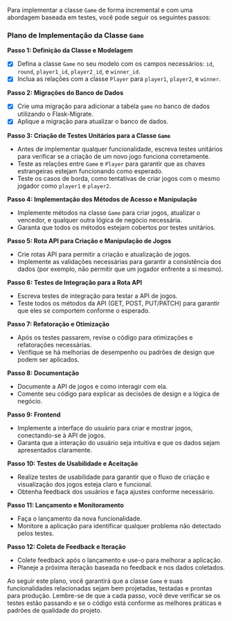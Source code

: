 
Para implementar a classe `Game` de forma incremental e com uma abordagem baseada em testes, você pode seguir os seguintes passos:

### Plano de Implementação da Classe `Game`

**Passo 1: Definição da Classe e Modelagem**
- [X] Defina a classe `Game` no seu modelo com os campos necessários: `id`, `round`, `player1_id`, `player2_id`, e `winner_id`.
- [X] Inclua as relações com a classe `Player` para `player1`, `player2`, e `winner`.

**Passo 2: Migrações do Banco de Dados**
- [X] Crie uma migração para adicionar a tabela `game` no banco de dados utilizando o Flask-Migrate.
- [X] Aplique a migração para atualizar o banco de dados.

**Passo 3: Criação de Testes Unitários para a Classe `Game`**
- Antes de implementar qualquer funcionalidade, escreva testes unitários para verificar se a criação de um novo jogo funciona corretamente.
- Teste as relações entre `Game` e `Player` para garantir que as chaves estrangeiras estejam funcionando como esperado.
- Teste os casos de borda, como tentativas de criar jogos com o mesmo jogador como `player1` e `player2`.

**Passo 4: Implementação dos Métodos de Acesso e Manipulação**
- Implemente métodos na classe `Game` para criar jogos, atualizar o vencedor, e qualquer outra lógica de negócio necessária.
- Garanta que todos os métodos estejam cobertos por testes unitários.

**Passo 5: Rota API para Criação e Manipulação de Jogos**
- Crie rotas API para permitir a criação e atualização de jogos.
- Implemente as validações necessárias para garantir a consistência dos dados (por exemplo, não permitir que um jogador enfrente a si mesmo).

**Passo 6: Testes de Integração para a Rota API**
- Escreva testes de integração para testar a API de jogos.
- Teste todos os métodos da API (GET, POST, PUT/PATCH) para garantir que eles se comportem conforme o esperado.

**Passo 7: Refatoração e Otimização**
- Após os testes passarem, revise o código para otimizações e refatorações necessárias.
- Verifique se há melhorias de desempenho ou padrões de design que podem ser aplicados.

**Passo 8: Documentação**
- Documente a API de jogos e como interagir com ela.
- Comente seu código para explicar as decisões de design e a lógica de negócio.

**Passo 9: Frontend**
- Implemente a interface do usuário para criar e mostrar jogos, conectando-se à API de jogos.
- Garanta que a interação do usuário seja intuitiva e que os dados sejam apresentados claramente.

**Passo 10: Testes de Usabilidade e Aceitação**
- Realize testes de usabilidade para garantir que o fluxo de criação e visualização dos jogos esteja claro e funcional.
- Obtenha feedback dos usuários e faça ajustes conforme necessário.

**Passo 11: Lançamento e Monitoramento**
- Faça o lançamento da nova funcionalidade.
- Monitore a aplicação para identificar qualquer problema não detectado pelos testes.

**Passo 12: Coleta de Feedback e Iteração**
- Colete feedback após o lançamento e use-o para melhorar a aplicação.
- Planeje a próxima iteração baseada no feedback e nos dados coletados.

Ao seguir este plano, você garantirá que a classe `Game` e suas funcionalidades relacionadas sejam bem projetadas, testadas e prontas para produção. Lembre-se de que a cada passo, você deve verificar se os testes estão passando e se o código está conforme as melhores práticas e padrões de qualidade do projeto.